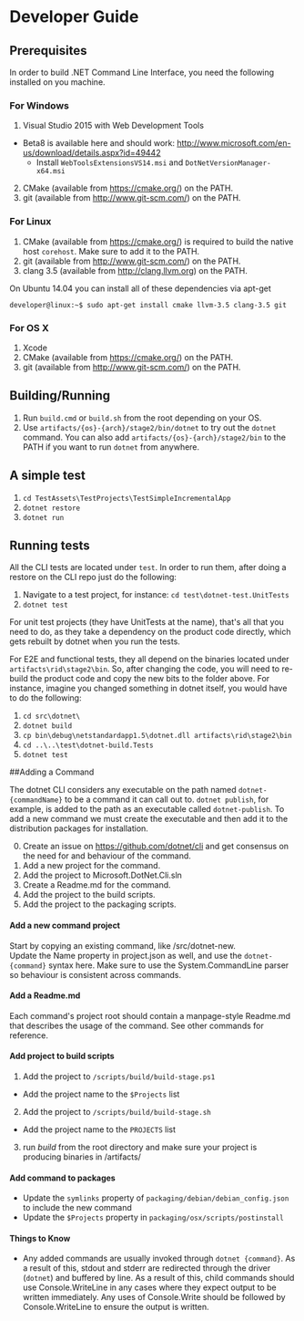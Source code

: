 Developer Guide
===============

## Prerequisites

In order to build .NET Command Line Interface, you need the following installed on you machine.

### For Windows

1. Visual Studio 2015 with Web Development Tools
  * Beta8 is available here and should work: http://www.microsoft.com/en-us/download/details.aspx?id=49442
    * Install `WebToolsExtensionsVS14.msi` and `DotNetVersionManager-x64.msi`
2. CMake (available from https://cmake.org/) on the PATH.
3. git (available from http://www.git-scm.com/) on the PATH.

### For Linux

1. CMake (available from https://cmake.org/) is required to build the native host `corehost`. Make sure to add it to the PATH.
2. git (available from http://www.git-scm.com/) on the PATH.
3. clang 3.5 (available from http://clang.llvm.org) on the PATH.

On Ubuntu 14.04 you can install all of these dependencies via apt-get
```
developer@linux:~$ sudo apt-get install cmake llvm-3.5 clang-3.5 git
```

### For OS X

1. Xcode
2. CMake (available from https://cmake.org/) on the PATH.
3. git (available from http://www.git-scm.com/) on the PATH.

## Building/Running

1. Run `build.cmd` or `build.sh` from the root depending on your OS.
2. Use `artifacts/{os}-{arch}/stage2/bin/dotnet` to try out the `dotnet` command. You can also add `artifacts/{os}-{arch}/stage2/bin` to the PATH if you want to run `dotnet` from anywhere.

## A simple test

1. `cd TestAssets\TestProjects\TestSimpleIncrementalApp`
2. `dotnet restore`
3. `dotnet run`

## Running tests

All the CLI tests are located under `test`. In order to run them, after doing a restore on the CLI repo just do the following:

1. Navigate to a test project, for instance: `cd test\dotnet-test.UnitTests`
2. `dotnet test`

For unit test projects (they have UnitTests at the name), that's all that you need to do, as they take a dependency on the product code directly, which gets rebuilt by dotnet when you run the tests.

For E2E and functional tests, they all depend on the binaries located under `artifacts\rid\stage2\bin`. So, after changing the code, you will need to re-build the product code and copy the new bits to the folder above. For instance, imagine you changed something in dotnet itself, you would have to do the following:

1. `cd src\dotnet\`
2. `dotnet build`
3. `cp bin\debug\netstandardapp1.5\dotnet.dll artifacts\rid\stage2\bin`
4. `cd ..\..\test\dotnet-build.Tests`
5. `dotnet test`

##Adding a Command

The dotnet CLI considers any executable on the path named `dotnet-{commandName}` to be a command it can call out to. `dotnet publish`, for example, is added to the path as an executable called `dotnet-publish`. To add a new command we must create the executable and then add it to the distribution packages for installation.

0. Create an issue on https://github.com/dotnet/cli and get consensus on the need for and behaviour of the command.
1. Add a new project for the command. 
2. Add the project to Microsoft.DotNet.Cli.sln
3. Create a Readme.md for the command.
4. Add the project to the build scripts.
5. Add the project to the packaging scripts.

#### Add a new command project
Start by copying an existing command, like /src/dotnet-new.  
Update the Name property in project.json as well, and use the `dotnet-{command}` syntax here.
Make sure to use the System.CommandLine parser so behaviour is consistent across commands.

#### Add a Readme.md
Each command's project root should contain a manpage-style Readme.md that describes the usage of the command. See other commands for reference.

#### Add project to build scripts
1. Add the project to `/scripts/build/build-stage.ps1`
  - Add the project name to the `$Projects` list
2. Add the project to `/scripts/build/build-stage.sh`
  - Add the project name to the `PROJECTS` list
3. run *build* from the root directory and make sure your project is producing binaries in /artifacts/

#### Add command to packages
- Update the `symlinks` property of `packaging/debian/debian_config.json` to include the new command
- Update the `$Projects` property in `packaging/osx/scripts/postinstall`

#### Things to Know
- Any added commands are usually invoked through `dotnet {command}`. As a result of this, stdout and stderr are redirected through the driver (`dotnet`) and buffered by line. As a result of this, child commands should use Console.WriteLine in any cases where they expect output to be written immediately. Any uses of Console.Write should be followed by Console.WriteLine to ensure the output is written.
